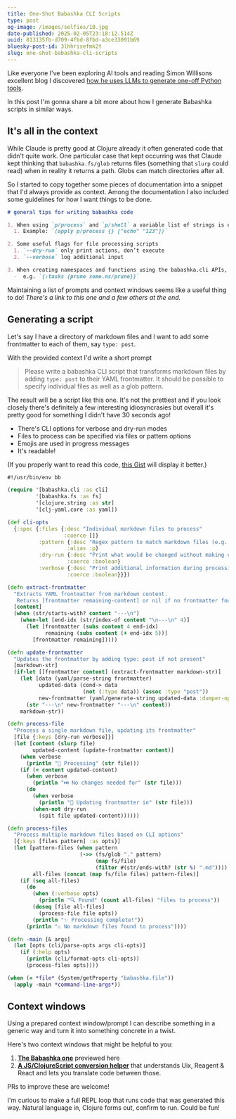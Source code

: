 ```yaml
---
title: One-Shot Babashka CLI Scripts
type: post
og-image: /images/selfies/10.jpg
date-published: 2025-02-05T23:18:12.514Z
uuid: 813135fb-d709-4fbd-8fbd-a3ce33091b69
bluesky-post-id: 3lhhrisefmk2t
slug: one-shot-babashka-cli-scripts
---
```

Like everyone I've been exploring AI tools and reading Simon Willisons excellent blog I discovered [how he uses LLMs to generate one-off Python tools](https://simonwillison.net/2024/Dec/19/one-shot-python-tools/).

In this post I'm gonna share a bit more about how I generate Babashka scripts in similar ways.

## It's all in the context

While Claude is pretty good at Clojure already it often generated code that didn't quite work. One particular case that kept occurring was that Claude kept thinking that `babashka.fs/glob` returns files (something that `slurp` could read) when in reality it returns a path. Globs can match directories after all.

So I started to copy together some pieces of documentation into a snippet that I'd always provide as context. Among the documentation I also included some guidelines for how I want things to be done.

```md
# general tips for writing babashka code

1. When using `p/process` and `p/shell` a variable list of strings is expected at the end. When creating the command using a vector or similar, be sure to use `apply` so that the vector is unwrapped
  1. Example: `(apply p/process {} ["echo" "123"])`

2. Some useful flags for file processing scripts
  1. `--dry-run` only print actions, don’t execute
  2. `--verbose` log additional input

3. When creating namespaces and functions using the babashka.cli APIs, it is useful to alias them into your `bb.edn` file so that they can used as a shorter command
  -  e.g. `{:tasks {prune some.ns/prune}}`
```

Maintaining a list of prompts and context windows seems like a useful thing to do! *There's a link to this one and a few others at the end.*

## Generating a script

Let's say I have a directory of markdown files and I want to add some frontmatter to each of them, say `type: post`.

With the provided context I'd write a short prompt

> Please write a babashka CLI script that transforms markdown files by adding `type: post` to their YAML frontmatter. It should be possible to specify individual files as well as a glob pattern.

The result will be a script like this one. It's not the prettiest and if you look closely there's definitely a few interesting idiosyncrasies but overall it's pretty good for something I didn't have 30 seconds ago!

- There's CLI options for verbose and dry-run modes
- Files to process can be specified via files or pattern options
- Emojis are used in progress messages 
- It's readable!

(If you properly want to read this code, [this Gist](https://gist.github.com/martinklepsch/b534f6be88cd48bf9aad4076dc2ccbfa) will display it better.)

```clojure
#!/usr/bin/env bb

(require '[babashka.cli :as cli]
         '[babashka.fs :as fs]
         '[clojure.string :as str]
         '[clj-yaml.core :as yaml])

(def cli-opts
  {:spec {:files {:desc "Individual markdown files to process"
                  :coerce []}
          :pattern {:desc "Regex pattern to match markdown files (e.g. \"posts/*.md\")"
                   :alias :p}
          :dry-run {:desc "Print what would be changed without making changes"
                   :coerce :boolean}
          :verbose {:desc "Print additional information during processing"
                   :coerce :boolean}}})

(defn extract-frontmatter
  "Extracts YAML frontmatter from markdown content.
   Returns [frontmatter remaining-content] or nil if no frontmatter found."
  [content]
  (when (str/starts-with? content "---\n")
    (when-let [end-idx (str/index-of content "\n---\n" 4)]
      (let [frontmatter (subs content 4 end-idx)
            remaining (subs content (+ end-idx 5))]
        [frontmatter remaining]))))

(defn update-frontmatter
  "Updates the frontmatter by adding type: post if not present"
  [markdown-str]
  (if-let [[frontmatter content] (extract-frontmatter markdown-str)]
    (let [data (yaml/parse-string frontmatter)
          updated-data (cond-> data
                        (not (:type data)) (assoc :type "post"))
          new-frontmatter (yaml/generate-string updated-data :dumper-options {:flow-style :block})]
      (str "---\n" new-frontmatter "---\n" content))
    markdown-str))

(defn process-file
  "Process a single markdown file, updating its frontmatter"
  [file {:keys [dry-run verbose]}]
  (let [content (slurp file)
        updated-content (update-frontmatter content)]
    (when verbose
      (println "📝 Processing" (str file)))
    (if (= content updated-content)
      (when verbose
        (println "⏭️ No changes needed for" (str file)))
      (do
        (when verbose
          (println "🔄 Updating frontmatter in" (str file)))
        (when-not dry-run
          (spit file updated-content))))))

(defn process-files
  "Process multiple markdown files based on CLI options"
  [{:keys [files pattern] :as opts}]
  (let [pattern-files (when pattern
                       (->> (fs/glob "." pattern)
                            (map fs/file)
                            (filter #(str/ends-with? (str %) ".md"))))
        all-files (concat (map fs/file files) pattern-files)]
    (if (seq all-files)
      (do
        (when (:verbose opts)
          (println "🔍 Found" (count all-files) "files to process"))
        (doseq [file all-files]
          (process-file file opts))
        (println "✨ Processing complete!"))
      (println "⚠️ No markdown files found to process"))))

(defn -main [& args]
  (let [opts (cli/parse-opts args cli-opts)]
    (if (:help opts)
      (println (cli/format-opts cli-opts))
      (process-files opts))))

(when (= *file* (System/getProperty "babashka.file"))
  (apply -main *command-line-args*))
```

## Context windows

Using a prepared context window/prompt I can describe something in a generic way and turn it into something concrete in a twist.

Here's two context windows that might be helpful to you:

1. [**The Babashka one**](https://github.com/ctxs-ai/ctxs.ai/blob/main/contexts/martinklepsch/babashka.md) previewed here
1. [**A JS/ClojureScript conversion helper**](https://github.com/ctxs-ai/ctxs.ai/blob/main/contexts/martinklepsch/js-cljs-conv.md) that understands Uix, Reagent & React and lets you translate code between those.

PRs to improve these are welcome!

I'm curious to make a full REPL loop that runs code that was generated this way. Natural language in, Clojure forms out, confirm to run. Could be fun!